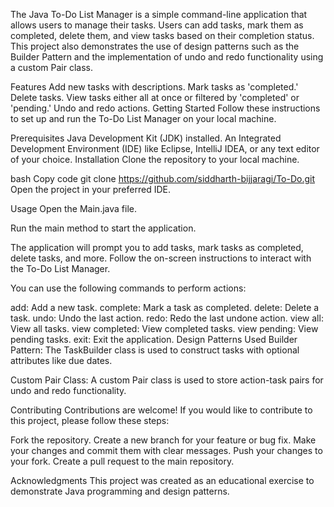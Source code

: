 The Java To-Do List Manager is a simple command-line application that allows users to manage their tasks. Users can add tasks, mark them as completed, delete them, and view tasks based on their completion status. This project also demonstrates the use of design patterns such as the Builder Pattern and the implementation of undo and redo functionality using a custom Pair class.

Features
Add new tasks with descriptions.
Mark tasks as 'completed.'
Delete tasks.
View tasks either all at once or filtered by 'completed' or 'pending.'
Undo and redo actions.
Getting Started
Follow these instructions to set up and run the To-Do List Manager on your local machine.

Prerequisites
Java Development Kit (JDK) installed.
An Integrated Development Environment (IDE) like Eclipse, IntelliJ IDEA, or any text editor of your choice.
Installation
Clone the repository to your local machine.

bash
Copy code
git clone https://github.com/siddharth-bijjaragi/To-Do.git
Open the project in your preferred IDE.

Usage
Open the Main.java file.

Run the main method to start the application.

The application will prompt you to add tasks, mark tasks as completed, delete tasks, and more. Follow the on-screen instructions to interact with the To-Do List Manager.

You can use the following commands to perform actions:

add: Add a new task.
complete: Mark a task as completed.
delete: Delete a task.
undo: Undo the last action.
redo: Redo the last undone action.
view all: View all tasks.
view completed: View completed tasks.
view pending: View pending tasks.
exit: Exit the application.
Design Patterns Used
Builder Pattern: The TaskBuilder class is used to construct tasks with optional attributes like due dates.

Custom Pair Class: A custom Pair class is used to store action-task pairs for undo and redo functionality.

Contributing
Contributions are welcome! If you would like to contribute to this project, please follow these steps:

Fork the repository.
Create a new branch for your feature or bug fix.
Make your changes and commit them with clear messages.
Push your changes to your fork.
Create a pull request to the main repository.


Acknowledgments
This project was created as an educational exercise to demonstrate Java programming and design patterns.
